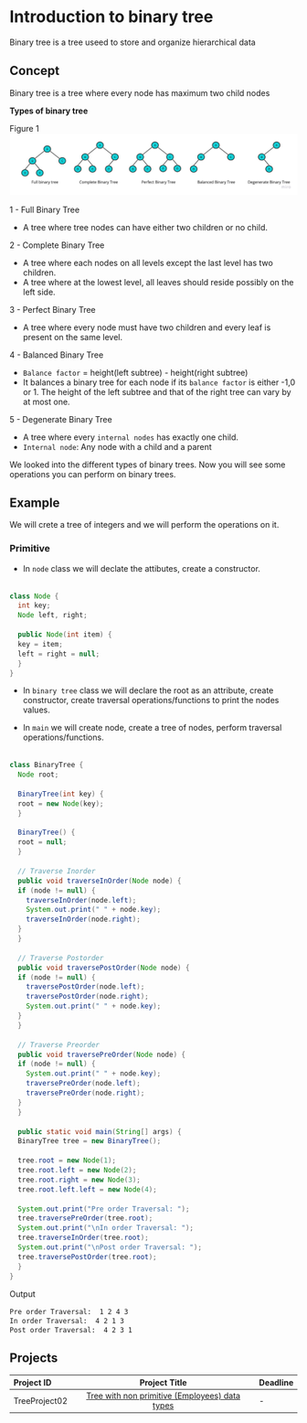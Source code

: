 # Introduction to binary tree

Binary tree is a tree useed to store and organize hierarchical data

## Concept

Binary tree is a tree where every node has maximum two child nodes 



**Types of binary tree**
<br/>

Figure 1
![data representation](./images/Types-of-binary-tree.jpg)

1 - Full Binary Tree
- A tree where tree nodes can have either two children or no child.
  

2 - Complete Binary Tree 
- A tree where each nodes on all levels except the last level has two children.
- A tree where at the lowest level, all leaves should reside possibly on the left side.


3 - Perfect Binary Tree
- A tree where every node must have two children and every leaf is present on the same level.


4 - Balanced Binary Tree
- `Balance factor` = height(left subtree) - height(right subtree)
- It balances a binary tree for each node if its `balance factor` is either -1,0 or 1. The height of the left subtree and that of the right tree can vary by at most one.


5 - Degenerate Binary Tree
- A tree where every `internal nodes` has exactly one child.
- `Internal node`: Any node with a child and a parent


We looked into the different types of binary trees. Now you will see some operations you can perform on binary trees.



## Example 
We will crete a tree of integers and we will perform the operations on it.

### Primitive 

- In `node` class we will declate the attibutes, create a constructor.

```java

class Node {
  int key;
  Node left, right;

  public Node(int item) {
  key = item;
  left = right = null;
  }
}
```

- In `binary tree` class we will declare the root as an attribute, create constructor, create traversal operations/functions to print the nodes values.

- In `main` we will create node, create a tree of nodes, perform traversal operations/functions.

```java

class BinaryTree {
  Node root;

  BinaryTree(int key) {
  root = new Node(key);
  }

  BinaryTree() {
  root = null;
  }

  // Traverse Inorder
  public void traverseInOrder(Node node) {
  if (node != null) {
    traverseInOrder(node.left);
    System.out.print(" " + node.key);
    traverseInOrder(node.right);
  }
  }

  // Traverse Postorder
  public void traversePostOrder(Node node) {
  if (node != null) {
    traversePostOrder(node.left);
    traversePostOrder(node.right);
    System.out.print(" " + node.key);
  }
  }

  // Traverse Preorder
  public void traversePreOrder(Node node) {
  if (node != null) {
    System.out.print(" " + node.key);
    traversePreOrder(node.left);
    traversePreOrder(node.right);
  }
  }

  public static void main(String[] args) {
  BinaryTree tree = new BinaryTree();

  tree.root = new Node(1);
  tree.root.left = new Node(2);
  tree.root.right = new Node(3);
  tree.root.left.left = new Node(4);

  System.out.print("Pre order Traversal: ");
  tree.traversePreOrder(tree.root);
  System.out.print("\nIn order Traversal: ");
  tree.traverseInOrder(tree.root);
  System.out.print("\nPost order Traversal: ");
  tree.traversePostOrder(tree.root);
  }
}

```

Output
```
Pre order Traversal:  1 2 4 3
In order Traversal:  4 2 1 3
Post order Traversal:  4 2 3 1
```

## Projects

Project ID | Project Title | Deadline |
|:-----|:-----------:|:-------------|
|TreeProject02| [Tree with non primitive (Employees) data types](projects/binary-tree/README.md) | - | 










